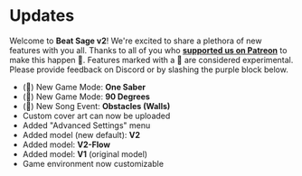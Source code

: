 # Updates

Welcome to **Beat Sage v2**! We're excited to share a plethora of new features with you all. Thanks to all of you who **[supported us on Patreon](https://www.patreon.com/beatsage)** to make this happen 💟. Features marked with a 🧪 are considered experimental. Please provide feedback on Discord or by slashing the purple block below.
* (🧪) New Game Mode: **One Saber**
* (🧪) New Game Mode: **90 Degrees**
* (🧪) New Song Event: **Obstacles (Walls)**
* Custom cover art can now be uploaded
* Added "Advanced Settings" menu
* Added model (new default): **V2**
* Added model: **V2-Flow**
* Added model: **V1** (original model)
* Game environment now customizable
